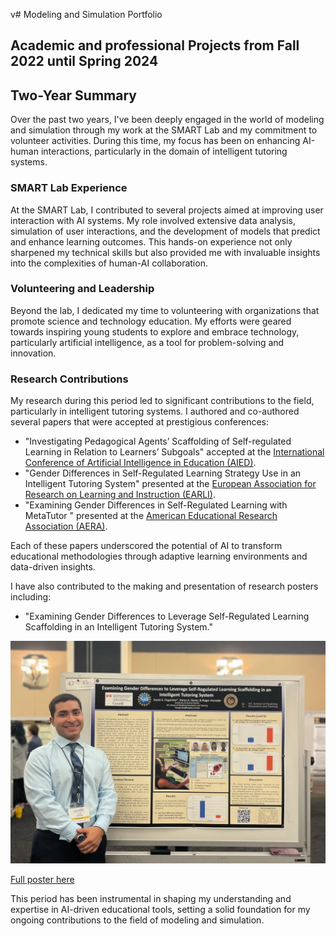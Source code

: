 v# Modeling and Simulation Portfolio
## Academic and professional Projects from Fall 2022 until Spring 2024

## Two-Year Summary

Over the past two years, I've been deeply engaged in the world of modeling and simulation through my work at the SMART Lab and my commitment to volunteer activities. During this time, my focus has been on enhancing AI-human interactions, particularly in the domain of intelligent tutoring systems.

### SMART Lab Experience
At the SMART Lab, I contributed to several projects aimed at improving user interaction with AI systems. My role involved extensive data analysis, simulation of user interactions, and the development of models that predict and enhance learning outcomes. This hands-on experience not only sharpened my technical skills but also provided me with invaluable insights into the complexities of human-AI collaboration.

### Volunteering and Leadership
Beyond the lab, I dedicated my time to volunteering with organizations that promote science and technology education. My efforts were geared towards inspiring young students to explore and embrace technology, particularly artificial intelligence, as a tool for problem-solving and innovation.

### Research Contributions
My research during this period led to significant contributions to the field, particularly in intelligent tutoring systems. I authored and co-authored several papers that were accepted at prestigious conferences:

- "Investigating Pedagogical Agents’ Scaffolding of Self-regulated Learning in Relation to Learners’ Subgoals" accepted at the [International Conference of Artificial Intelligence in Education (AIED)](./Papers_and_Presentations/AIED.docx).
- "Gender Differences in Self-Regulated Learning Strategy Use in an Intelligent Tutoring System" presented at the [European Association for Research on Learning and Instruction (EARLI)](./Papers_and_Presentations/EARLI.docx).
- "Examining Gender Differences in Self-Regulated Learning with MetaTutor " presented at the [American Educational Research Association (AERA)](./Papers_and_Presentations/AERA.docx).

Each of these papers underscored the potential of AI to transform educational methodologies through adaptive learning environments and data-driven insights.

I have also contributed to the making and presentation of research posters including:

- "Examining Gender Differences to Leverage Self-Regulated Learning Scaffolding in an Intelligent Tutoring System."

![*Poster Presentation*](Images/Poster_presentation.jpg)

[Full poster here](Images/Poster.png)

This period has been instrumental in shaping my understanding and expertise in AI-driven educational tools, setting a solid foundation for my ongoing contributions to the field of modeling and simulation.
